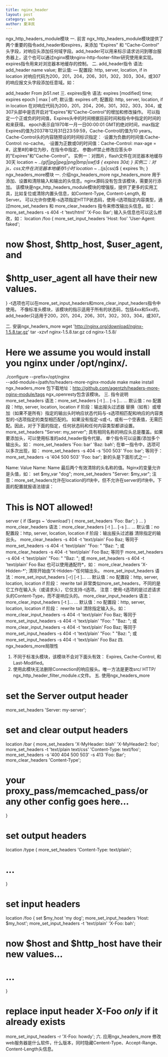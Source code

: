 ```yaml
---
title: nginx_header
layout: post
category: web
author: 夏泽民
---
```

<!-- more -->
ngx_http_headers_module模块
一. 前言
ngx_http_headers_module模块提供了两个重要的指令add_header和expires，来添加 “Expires” 和 “Cache-Control” 头字段，对响应头添加任何域字段。add_header可以用来标示请求访问到哪台服务器上，这个也可以通过nginx模块nginx-http-footer-filter研究使用来实现。expires指令用来对浏览器本地缓存的控制。
二. add_header指令
语法: add_header name value;
默认值: —
配置段: http, server, location, if in location
对响应代码为200，201，204，206，301，302，303，304，或307的响应报文头字段添加任意域。如：

add_header From jb51.net
三. expires指令
语法: expires [modified] time;
expires epoch | max | off;
默认值: expires off;
配置段: http, server, location, if in location
在对响应代码为200，201，204，206，301，302，303，304，或307头部中是否开启对“Expires”和“Cache-Control”的增加和修改操作。
可以指定一个正或负的时间值，Expires头中的时间根据目前时间和指令中指定的时间的和来获得。
epoch表示自1970年一月一日00:00:01 GMT的绝对时间，max指定Expires的值为2037年12月31日23:59:59，Cache-Control的值为10 years。
Cache-Control头的内容随预设的时间标识指定：
·设置为负数的时间值:Cache-Control: no-cache。
·设置为正数或0的时间值：Cache-Control: max-age = #，这里#的单位为秒，在指令中指定。
参数off禁止修改应答头中的"Expires"和"Cache-Control"。
实例一：对图片，flash文件在浏览器本地缓存30天
location ~ .*\.(gif|jpg|jpeg|png|bmp|swf)$
 {
      expires 30d;
 }
实例二：对js，css文件在浏览器本地缓存1小时
location ~ .*\.(js|css)$
 {
      expires 1h;
 }
ngx_headers_more模块
一. 介绍ngx_headers_more
ngx_headers_more 用于添加、设置和清除输入和输出的头信息。nginx源码没有包含该模块，需要另行添加。
该模块是ngx_http_headers_module模块的增强版，提供了更多的实用工具，比如复位或清除内置头信息，如Content-Type, Content-Length, 和Server。
可以允许你使用-s选项指定HTTP状态码，使用-t选项指定内容类型，通过more_set_headers 和 more_clear_headers 指令来修改输出头信息。如：
more_set_headers -s 404 -t 'text/html' 'X-Foo: Bar';
输入头信息也可以这么修改，如：
location /foo {
  more_set_input_headers 'Host: foo' 'User-Agent: faked';
  # now $host, $http_host, $user_agent, and
  #  $http_user_agent all have their new values.
}
-t选项也可以在more_set_input_headers和more_clear_input_headers指令中使用。
不像标准头模块，该模块的指示适用于所有的状态码，包括4xx和5xx的。 add_header只适用于200，201，204，206，301，302，303，304，或307。

二. 安装ngx_headers_more
wget 'http://nginx.org/download/nginx-1.5.8.tar.gz'
tar -xzvf nginx-1.5.8.tar.gz
cd nginx-1.5.8/
  
# Here we assume you would install you nginx under /opt/nginx/.
./configure --prefix=/opt/nginx \
  --add-module=/path/to/headers-more-nginx-module
make
make install
ngx_headers_more 包下载地址：http://github.com/agentzh/headers-more-nginx-module/tags
ngx_openresty包含该模块。
三. 指令说明
more_set_headers
语法：more_set_headers [-t <content-type list>]... [-s <status-code list>]... <new-header>...
默认值：no
配置段：http, server, location, location if
阶段：输出报头过滤器
替换（如有）或增加（如果不是所有）指定的输出头时响应状态代码与-s选项相匹配和响应的内容类型的-t选项指定的类型相匹配的。
如果没有指定-s或-t，或有一个空表值，无需匹配。因此，对于下面的指定，任何状态码和任何内容类型都讲设置。
more_set_headers  "Server: my_server";
具有相同名称的响应头总是覆盖。如果要添加头，可以使用标准的add_header指令代替。
单个指令可以设置/添加多个输出头。如：
more_set_headers 'Foo: bar' 'Baz: bah';
在单一指令中，选项可以多次出现，如：
more_set_headers -s 404 -s '500 503' 'Foo: bar';
等同于：
more_set_headers -s '404 500 503' 'Foo: bar';
新的头是下面形式之一：

Name: Value
Name:
Name
最后两个有效清除的头名称的值。Nginx的变量允许是头值，如：
set $my_var "dog";
more_set_headers "Server: $my_var";
注意：more_set_headers允许在location的if块中，但不允许在server的if块中。下面的配置就报语法错误：
# This is NOT allowed!
 server {
    if ($args ~ 'download') {
      more_set_headers 'Foo: Bar';
    }
    ...
  }
more_clear_headers
语法：more_clear_headers [-t <content-type list>]... [-s <status-code list>]... <new-header>...
默认值：no
配置段：http, server, location, location if
阶段：输出报头过滤器
清除指定的输出头。
more_clear_headers -s 404 -t 'text/plain' Foo Baz;
等同于
more_set_headers -s 404 -t 'text/plain' "Foo: " "Baz: ";
或
more_clear_headers -s 404 -t 'text/plain' Foo Baz;
等同于
more_set_headers -s 404 -t 'text/plain' "Foo: " "Baz: ";
或
more_set_headers -s 404 -t 'text/plain' Foo Baz
也可以使用通配符*，如：
more_clear_headers 'X-Hidden-*';
清除开始由“X-Hidden-”任何输出头。
more_set_input_headers
语法：more_set_input_headers [-r] [-t <content-type list>]... <new-header>...
默认值：no
配置段：http, server, location, location if
阶段： rewrite tail
非常类似more_set_headers，不同的是它工作在输入头（或请求头），它仅支持-t选项。
注意：使用-t选项的是过滤请求头的Content-Type，而不是响应头的。
more_clear_input_headers
语法：more_clear_input_headers [-t <content-type list>]... <new-header>...
默认值：no
配置段：http, server, location, location if
阶段： rewrite tail
清除指定输入头。如：
more_clear_input_headers -s 404 -t 'text/plain' Foo Baz;
等同于
more_set_input_headers -s 404 -t 'text/plain' "Foo: " "Baz: ";
或
more_clear_input_headers -s 404 -t 'text/plain' Foo Baz;
等同于
more_set_input_headers -s 404 -t 'text/plain' "Foo: " "Baz: ";
或
more_set_input_headers -s 404 -t 'text/plain' Foo Baz
四. ngx_headers_more局限性
1. 不同于标准头模块，该模块不会对下面头有效： Expires, Cache-Control, 和Last-Modified。
2. 使用此模块无法删除Connection的响应报头。唯一方法是更改src/ HTTP/ ngx_http_header_filter_module.c文件。
五. 使用ngx_headers_more
# set the Server output header
more_set_headers 'Server: my-server';
  
# set and clear output headers
location /bar {
  more_set_headers 'X-MyHeader: blah' 'X-MyHeader2: foo';
  more_set_headers -t 'text/plain text/css' 'Content-Type: text/foo';
  more_set_headers -s '400 404 500 503' -s 413 'Foo: Bar';
  more_clear_headers 'Content-Type';
  
  # your proxy_pass/memcached_pass/or any other config goes here...
}
  
# set output headers
location /type {
  more_set_headers 'Content-Type: text/plain';
  # ...
}
  
# set input headers
location /foo {
  set $my_host 'my dog';
  more_set_input_headers 'Host: $my_host';
  more_set_input_headers -t 'text/plain' 'X-Foo: bah';
  
  # now $host and $http_host have their new values...
  # ...
}
  
 # replace input header X-Foo *only* if it already exists
more_set_input_headers -r 'X-Foo: howdy';
六. 应用ngx_headers_more
修改web服务器是什么软件，什么版本，同时隐藏Centent-Type、Accept-Range、Content-Length头信息。